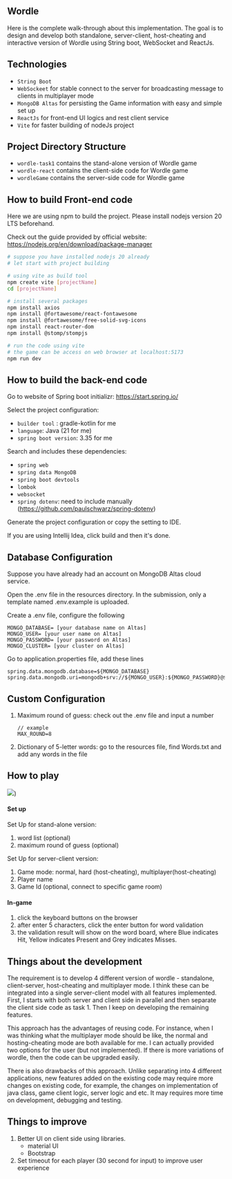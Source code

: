 ## Wordle

Here is the complete walk-through about this implementation. The goal is to design and develop both standalone, server-client, host-cheating and interactive version of Wordle using String boot, WebSocket and ReactJs.

##  Technologies

- `String Boot`
- `WebSockeet` for stable connect to the server for broadcasting message to clients in multiplayer mode
- `MongoDB Altas` for persisting the Game information with easy and simple set up
- `ReactJs` for front-end UI logics and rest client service
- `Vite` for faster building of nodeJs project

## Project Directory Structure

- `wordle-task1` contains the stand-alone version of Wordle game
- `wordle-react` contains the client-side code for Wordle game
- `wordleGame` contains the server-side code for Wordle game

## How to build Front-end code

Here we are using npm to build the project. Please install nodejs version 20 LTS beforehand.

Check out the guide provided by official website: https://nodejs.org/en/download/package-manager

```bash
# suppose you have installed nodejs 20 already
# let start with project building

# using vite as build tool
npm create vite [projectName]
cd [projectName]

# install several packages
npm install axios
npm install @fortawesome/react-fontawesome
npm install @fortawesome/free-solid-svg-icons
npm install react-router-dom
npm install @stomp/stompjs

# run the code using vite
# the game can be access on web browser at localhost:5173
npm run dev
```

## How to build the back-end code

Go to website of Spring boot initializr: https://start.spring.io/

Select the project configuration:

- `builder tool` : gradle-kotlin for me
- `language`: Java (21 for me)
- `spring boot version`: 3.35 for me

Search and includes these dependencies:

- `spring web`
- `spring data MongoDB`
- `spring boot devtools`
- `lombok`
-  `websocket`
- `spring dotenv`: need to include manually (https://github.com/paulschwarz/spring-dotenv)

Generate the project configuration or copy the setting to IDE.

If you are using Intellij Idea, click build and then it's done.

## Database Configuration

Suppose you have already had an account on MongoDB Altas cloud service.

Open the .env file in the resources directory. In the submission, only  a template named .env.example is uploaded. 

Create a .env file, configure the following

```
MONGO_DATABASE= [your database name on Altas]
MONGO_USER= [your user name on Altas]
MONGO_PASSWORD= [your password on Altas]
MONGO_CLUSTER= [your cluster on Altas]
```

Go to application.properties file, add these lines

```
spring.data.mongodb.database=${MONGO_DATABASE}
spring.data.mongodb.uri=mongodb+srv://${MONGO_USER}:${MONGO_PASSWORD}@${MONGO_CLUSTER}
```

## Custom Configuration

1. Maximum round of guess: check out the .env file and input a number

   ```
   // example
   MAX_ROUND=8
   ```

2. Dictionary of 5-letter words: go to the resources file, find Words.txt and add any words in the file

## How to play

![]([https://github.com/LunarXChris/wordle/blob/main/gameDisplay.png))

####  Set up

Set Up for stand-alone version:

1. word list (optional)
2. maximum round of guess (optional)

Set Up for server-client version:

1. Game mode: normal, hard (host-cheating), multiplayer(host-cheating)
2.  Player name
3. Game Id (optional, connect to specific game room)

#### In-game

1. click the keyboard buttons on the browser
2. after enter 5 characters, click the enter button for word validation
3. the validation result will show on the word board, where Blue indicates Hit, Yellow indicates Present and Grey indicates Misses.

## Things about the development

The requirement is to develop 4 different version of wordle - standalone, client-server, host-cheating and multiplayer mode. I think these can be integrated into a single server-client model with all features implemented. First, I starts with both server and client side in parallel and then separate the client side code as task 1. Then I keep on developing the remaining features.

This approach has the advantages of reusing code. For instance, when I was thinking what the multiplayer mode should be like, the normal and hosting-cheating mode are both available for me. I can actually provided two options for the user (but not implemented). If there is more variations of wordle, then the code can be upgraded easily.

There is also drawbacks of this approach. Unlike separating into 4 different applications, new features added on the existing code may require more changes on existing code, for example, the changes on implementation of java class, game client logic, server logic and etc. It may requires more time on development, debugging and testing.    

## Things to improve

1. Better UI on client side using libraries.
   - material UI
   - Bootstrap
2. Set timeout for each player (30 second for input) to improve user experience
